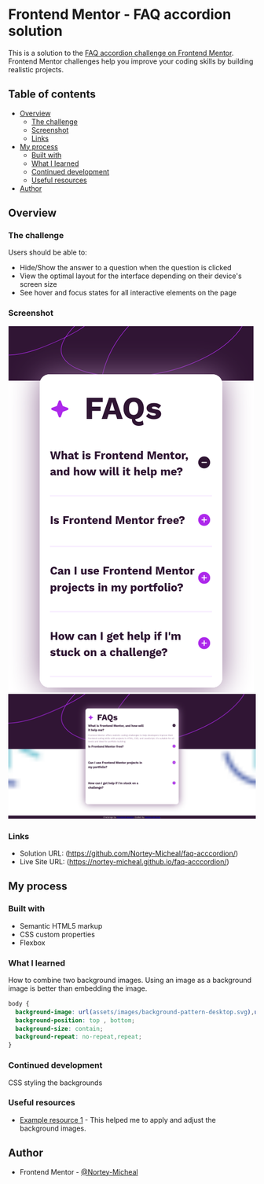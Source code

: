 # Frontend Mentor - FAQ accordion solution

This is a solution to the [FAQ accordion challenge on Frontend Mentor](https://www.frontendmentor.io/challenges/faq-accordion-wyfFdeBwBz). Frontend Mentor challenges help you improve your coding skills by building realistic projects. 

## Table of contents

- [Overview](#overview)
  - [The challenge](#the-challenge)
  - [Screenshot](#screenshot)
  - [Links](#links)
- [My process](#my-process)
  - [Built with](#built-with)
  - [What I learned](#what-i-learned)
  - [Continued development](#continued-development)
  - [Useful resources](#useful-resources)
- [Author](#author)



## Overview

### The challenge

Users should be able to:

- Hide/Show the answer to a question when the question is clicked
- View the optimal layout for the interface depending on their device's screen size
- See hover and focus states for all interactive elements on the page

### Screenshot

![](Screenshot1.png)
![](Screenshot2.png)


### Links

- Solution URL: (https://github.com/Nortey-Micheal/faq-acccordion/)
- Live Site URL: (https://nortey-micheal.github.io/faq-acccordion/)

## My process

### Built with

- Semantic HTML5 markup
- CSS custom properties
- Flexbox


### What I learned

How to combine two background images.
Using an image as a background image is better than embedding the image.

```css
body {
  background-image: url(assets/images/background-pattern-desktop.svg),url(assets/images/favicon-32x32.png);
  background-position: top , bottom;
  background-size: contain;
  background-repeat: no-repeat,repeat;
}
```

### Continued development

CSS styling the backgrounds


### Useful resources

- [Example resource 1](https://www.w3schools.com/css/css_background_shorthand.asp) - This helped me to apply and adjust the background images.


## Author


- Frontend Mentor - [@Nortey-Micheal](https://www.frontendmentor.io/profile/Nortey-Micheal)

